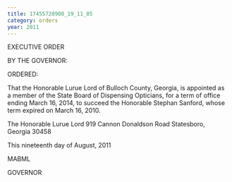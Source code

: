 ```yaml
---
title: 17455720908_19_11_05
category: orders
year: 2011
---
```

 

EXECUTIVE ORDER

BY THE GOVERNOR:

ORDERED:

That the Honorable Lurue Lord of Bulloch County, Georgia, is
appointed as a member of the State Board of Dispensing Opticians,
for a term of office ending March 16, 2014, to succeed the
Honorable Stephan Sanford, whose term expired on March 16,
2010.

The Honorable Lurue Lord
919 Cannon Donaldson Road
Statesboro, Georgia 30458

This nineteenth day of August, 2011

MABML

GOVERNOR

